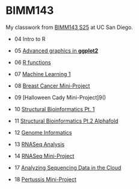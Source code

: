 # BIMM143
My classwork from [BIMM143 S25](https://bioboot.github.io/bimm143_S25/) at UC San Diego.

- 04 Intro to R

- 05 [Advanced graphics in **ggplot2**](https://github.com/ZoeJ68/bimm143_github/blob/main/class05/class05.md)

- 06 [R functions](https://github.com/ZoeJ68/bimm143_github/blob/main/class06/BIMM%20143%20Class%206.md)

- 07 [Machine Learning 1](https://github.com/ZoeJ68/bimm143_github/blob/main/class07/BIMM%20143%20Class%207%20Lab.md)

- 08 [Breast Cancer Mini-Project](https://github.com/ZoeJ68/bimm143_github/blob/main/class08/BIMM%20143%20Lab%208%20Mini%20Project.md)

- 09 [Halloween Cady Mini-Project]9()

- 10 [Structural Bioinformatics Pt. 1]()

- 11 [Structural Bioinformatics Pt.2 Alphafold]()

- 12 [Genome Informatics]()

- 13 [RNASeq Analysis]()

- 14 [RNASeq Mini-Project]()

- 17 [Analyzing Sequencing Data in the Cloud]()

- 18 [Pertussis Mini-Project]()
